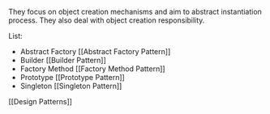 They focus on object creation mechanisms and aim to abstract instantiation process. They also deal with object creation responsibility.

List:
- Abstract Factory [[Abstract Factory Pattern]]
- Builder [[Builder Pattern]]
- Factory Method [[Factory Method Pattern]]
- Prototype [[Prototype Pattern]]
- Singleton [[Singleton Pattern]]

[[Design Patterns]]